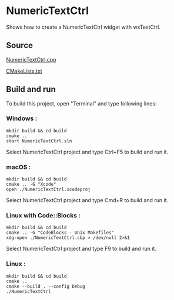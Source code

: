 # NumericTextCtrl

Shows how to create a NumericTextCtrl widget with wxTextCtrl.

## Source

[NumericTextCtrl.cpp](NumericTextCtrl.cpp)

[CMakeLists.txt](CMakeLists.txt)

## Build and run

To build this project, open "Terminal" and type following lines:

### Windows :

``` shell
mkdir build && cd build
cmake .. 
start NumericTextCtrl.sln
```

Select NumericTextCtrl project and type Ctrl+F5 to build and run it.

### macOS :

``` shell
mkdir build && cd build
cmake .. -G "Xcode"
open ./NumericTextCtrl.xcodeproj
```

Select NumericTextCtrl project and type Cmd+R to build and run it.

### Linux with Code::Blocks :

``` shell
mkdir build && cd build
cmake .. -G "CodeBlocks - Unix Makefiles"
xdg-open ./NumericTextCtrl.cbp > /dev/null 2>&1
```

Select NumericTextCtrl project and type F9 to build and run it.

### Linux :

``` shell
mkdir build && cd build
cmake .. 
cmake --build . --config Debug
./NumericTextCtrl
```
